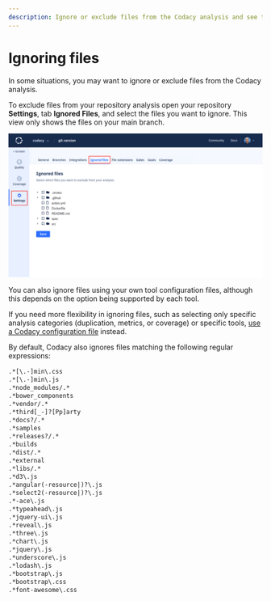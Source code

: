 ```yaml
---
description: Ignore or exclude files from the Codacy analysis and see the list of files that Codacy already ignores by default.
---
```


# Ignoring files

In some situations, you may want to ignore or exclude files from the Codacy analysis.

To exclude files from your repository analysis open your repository **Settings**, tab **Ignored Files**, and select the files you want to ignore. This view only shows the files on your main branch.

![Ignored files](images/ignored-files.png)

You can also ignore files using your own tool configuration files, although this depends on the option being supported by each tool.

If you need more flexibility in ignoring files, such as selecting only specific analysis categories (duplication, metrics, or coverage) or specific tools, [use a Codacy configuration file](codacy-configuration-file.md) instead.

By default, Codacy also ignores files matching the following regular expressions:

```text
.*[\.-]min\.css
.*[\.-]min\.js
.*node_modules/.*
.*bower_components
.*vendor/.*
.*third[_-]?[Pp]arty
.*docs?/.*
.*samples
.*releases?/.*
.*builds
.*dist/.*
.*external
.*libs/.*
.*d3\.js
.*angular(-resource|)?\.js
.*select2(-resource|)?\.js
.*-ace\.js
.*typeahead\.js
.*jquery-ui\.js
.*reveal\.js
.*three\.js
.*chart\.js
.*jquery\.js
.*underscore\.js
.*lodash\.js
.*bootstrap\.js
.*bootstrap\.css
.*font-awesome\.css
```
